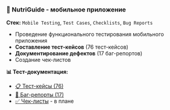 ### 📱 NutriGuide - мобильное приложение
**Стек:** `Mobile Testing`, `Test Cases`, `Checklists`, `Bug Reports`
- Проведение функционального тестирования мобильного приложения
- **Составление тест-кейсов** (76 тест-кейсов)
- **Документирование дефектов** (17 баг-репортов)
- Создание чек-листов

**📊 Тест-документация:**
- [📋 Тест-кейсы (76)](https://docs.google.com/spreadsheets/d/16bEykMXSuXNPmUnnLIzupLJVNy-qBe0yZJOjiRNBcL4/edit?pli=1&gid=1450905134#gid=1450905134)
- [🐛 Баг-репорты (17)](https://github.com/TestQAnata/qa-portfolio/blob/main/Projects/NutriGuide/bug-reports.md)
- [✅ Чек-листы]() - в плане
